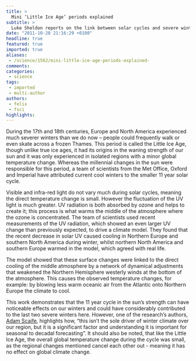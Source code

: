 ```yaml
---
title: >
  Mini ‘Little Ice Age’ periods explained
subtitle: >
  Luke Sheldon reports on the link between solar cycles and severe winters
date: "2011-10-20 21:16:29 +0100"
headline: true
featured: true
imported: true
aliases:
 - /science/1562/mini-little-ice-age-periods-explained-
comments:
categories:
 - science
tags:
 - imported
 - multi-author
authors:
 - felix
 - fsci
highlights:
---
```


During the 17th and 18th centuries, Europe and North America experienced much severer winters than we do now – people could frequently walk or even skate across a frozen Thames. This period is called the Little Ice Age, though unlike true ice ages, it had its origins in the waning strength of our sun and it was only experienced in isolated regions with a minor global temperature change. Whereas the millennial changes in the sun were responsible for this period, a team of scientists from the Met Office, Oxford and Imperial have attributed current cool winters to the smaller 11 year solar cycle.

Visible and infra-red light do not vary much during solar cycles, meaning the direct temperature change is small. However the fluctuation of the UV light is much greater. UV radiation is both absorbed by ozone and helps to create it; this process is what warms the middle of the atmosphere where the ozone is concentrated. The team of scientists used recent measurements of the UV radiation, which showed an even larger UV change than previously expected, to drive a climate model. They found that the recent decrease in solar UV caused cooling in Northern Europe and southern North America during winter, whilst northern North America and southern Europe warmed in the model, which agreed with real life.

The model showed that these surface changes were linked to the direct cooling of the middle atmosphere by a network of dynamical adjustments that weakened the Northern Hemisphere westerly winds at the bottom of the atmosphere. This causes the observed temperature changes, for example: by blowing less warm oceanic air from the Atlantic onto Northern Europe the climate to cool.

This work demonstrates that the 11 year cycle in the sun’s strength can have noticeable effects on our winters and could have considerably contributed to the last two severe winters here. However, one of the research’s authors, [Adam Scaife](http://www.metoffice.gov.uk/research/people/adam-scaife), highlights how, “this isn’t the sole driver of winter climate over our region, but it is a significant factor and understanding it is important for seasonal to decadal forecasting”. It should also be noted, that like the Little Ice Age, the overall global temperature change during the cycle was small, as the regional changes mentioned cancel each other out - meaning it has no effect on global climate change.
